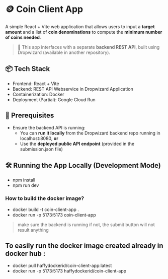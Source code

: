 # 🪙 Coin Client App

A simple React + Vite web application that allows users to input a **target amount** and a list of **coin denominations** to compute the **minimum number of coins needed**.

> 🔗 This app interfaces with a separate **backend REST API**, built using Dropwizard (available in another repository).

## 📦 Tech Stack

- Frontend: React + Vite
- Backend: REST API Webservice in Dropwizard Application 
- Containerization: Docker
- Deployment (Partial): Google Cloud Run
  
## 🧩 Prerequisites

- Ensure the backend API is running:
  - You can **run it locally** from the Dropwizard backend repo running in localhost:8080, **or**
  - Use the **deployed public API endpoint** (provided in the submission.json file) 



## 🛠️ Running the App Locally (Development Mode)

- npm install
- npm run dev

### How to build the docker image?
- docker build -t coin-client-app .
- docker run -p 5173:5173 coin-client-app
> make sure the backend is running if not, the submit button will not result anything

## To easily run the docker image created already in docker hub : 
- docker pull haffydockerid/coin-client-app:latest
- docker run -p 5173:5173 haffydockerid/coin-client-app


